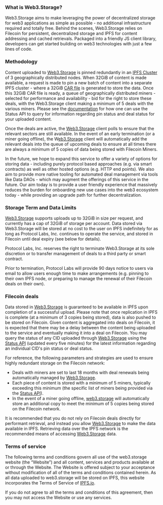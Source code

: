 ### What is Web3.Storage?

Web3.Storage aims to make leveraging the power of decentralized storage for web3 applications as simple as possible - no additional infrastructure required and totally free. Behind the scenes, Web3.Storage relies on Filecoin for persistent, decentralized storage and IPFS for content addressing and cached retrievals. Packaged into a friendly JS client library, developers can get started building on web3 technologies with just a few lines of code.

### Methodology

Content uploaded to [Web3.Storage](http://web3.storage) is pinned redundantly in an [IPFS Cluster](https://cluster.ipfs.io/) of 3 geographically distributed nodes. When 32GiB of content is made available, a request is made to pin a new batch of content into a separate IPFS cluster - where a 32GiB [CAR file](https://ipld.io/specs/transport/car/carv2/#summary) is generated to store the data. Once this 32GiB CAR file is ready, a queue of geographically distributed miners - selected for performance and availability - bid for the right to store these deals, with the Web3.Storage client making a minimum of 5 deals with the various miners. Please see the [documentation](/) for how one can use the Status API to query for information regarding pin status and deal status for your uploaded content.

Once the deals are active, the [Web3.Storage](http://web3.storage) client polls to ensure that the relevant sectors are still available. In the event of an early termination (or a miner going offline), the W[eb3.Storage](http://web3.storage) client will automatically add the relevant deals into the queue of upcoming deals to ensure at all times there are always a minimum of 5 copies of data being stored with Filecoin Miners.

In the future, we hope to expand this service to offer a variety of options for storing data - including purely protocol based approaches (e.g. via smart contracts) as well as other hosted options (e.g. HTTP end points). We also aim to provide more native tooling for automated deal management via tools like Data DAOs - which may augment the offerings of this service in the future. Our aim today is to provide a user friendly experience that massively reduces the burden for onboarding new use cases into the web3 ecosystem today - while providing an upgrade path for further decentralization.

### Storage Term and Data Limits

[Web3.Storage](http://web3.storage) supports uploads up to 32GiB in size per request, and currently has a cap of 32GiB of storage per account. Data stored via Web3.Storage will be stored at no cost to the user on IPFS indefinitely for as long as Protocol Labs, Inc. continues to operate the service, and stored in Filecoin until deal expiry (see below for details).

Protocol Labs, Inc. reserves the right to terminate Web3.Storage at its sole discretion or to transfer management of deals to a third party or smart contract.

Prior to termination, Protocol Labs will provide 90 days notice to users via email to allow users enough time to make arrangements (e.g. pinning to their own IPFS node, or preparing to manage the renewal of their Filecoin deals on their own).

### Filecoin deals

Data stored in [Web3.Storage](http://web3.storage) is guaranteed to be available in IPFS upon completion of a successful upload. Please note that once replication in IPFS is complete (at a minimum of 3 copies being stored), data is also pushed to be stored on Filecoin. Given content is aggregated into deals on Filecoin, it is expected that there may be a delay between the content being uploaded to the service and eventually making it into a deal on Filecoin. You may query the status of any CID uploaded through [Web3.Storage](http://web3.storage) using the [Status API](/) (updated every five minutes) for the latest information regarding an individual CID's pin status or deal status.

For reference, the following parameters and strategies are used to ensure highly redundant storage on the Filecoin network:

- Deals with miners are set to last 18 months with deal renewals being automatically managed by [Web3.Storage](http://web3.storage).
- Each piece of content is stored with a minimum of 5 miners, typically exceeding this minimum (the specific list of miners being provided via the [Status API](/)).
- In the event of a miner going offline, [web3.storage](http://web3.storage) will automatically store an additional copy to meet the minimum of 5 copies being stored on the Filecoin network.

It is recommended that you do not rely on Filecoin deals directly for performant retrieval, and instead you allow [Web3.Storage](http://web3.storage) to make the data available in IPFS. Retrieving data over the IPFS network is the recommended means of accessing [Web3.Storage](http://web3.storage) data.

### Terms of service

The following terms and conditions govern all use of the web3.storage website (the “Website”) and all content, services and products available at or through the Website. The Website is offered subject to your acceptance without modification of all of the terms and conditions contained herein. As all data uploaded to web3.storage will be stored on IPFS, this website incorporates the Terms of Service of [IPFS.io](http://ipfs.io/).

If you do not agree to all the terms and conditions of this agreement, then you may not access the Website or use any services.